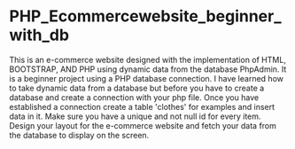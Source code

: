 # PHP_Ecommercewebsite_beginner_with_db
This is an e-commerce website designed with the implementation of HTML, BOOTSTRAP, AND PHP using dynamic data from the database PhpAdmin.
It is a beginner project using a PHP database connection.
I have learned how to take dynamic data from a database but before you have to create a database and create a connection with your php file.
Once you have established a connection create a table 'clothes' for examples and insert data in it. Make sure you have a unique and not null id for every item.
Design your layout for the e-commerce website and fetch your data from the database to display on the screen.
